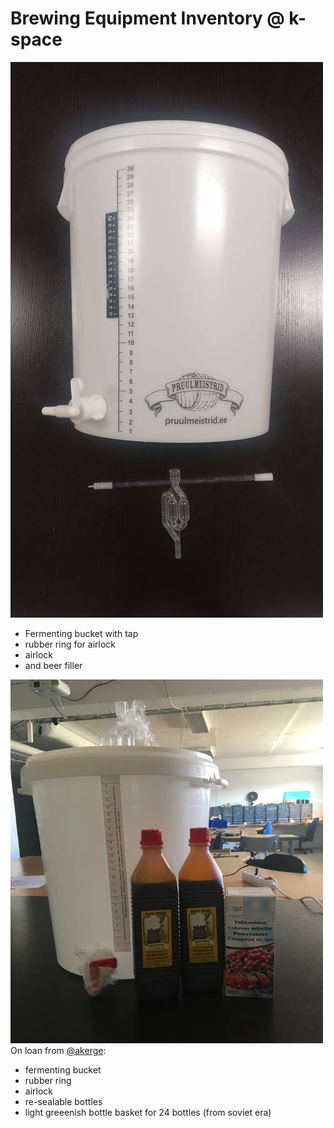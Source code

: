 # Brewing Equipment Inventory @ k-space

![Fermenting bucket (with tap, rubber ring for airlock, airlock), beer filler](img/0003.jpg)
<br/>
* Fermenting bucket with tap
* rubber ring for airlock
* airlock 
* and beer filler

![Fermenting bucket with accessories](img/0000.jpg)
<br/>
On loan from [@akerge](https://github.com/akerge):
* fermenting bucket
* rubber ring
* airlock
* re-sealable bottles
* light greeenish bottle basket for 24 bottles (from soviet era)

